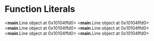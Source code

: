 # Function Literals

<__main__.Line object at 0x10104ffd0>
<__main__.Line object at 0x10104ffd0>
<__main__.Line object at 0x10104ffd0>
<__main__.Line object at 0x10104ffd0>
<__main__.Line object at 0x10104ffd0>
<__main__.Line object at 0x10104ffd0>
